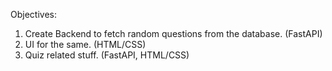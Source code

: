 Objectives:
1. Create Backend to fetch random questions from the database. (FastAPI)
2. UI for the same. (HTML/CSS)
3. Quiz related stuff. (FastAPI, HTML/CSS)
